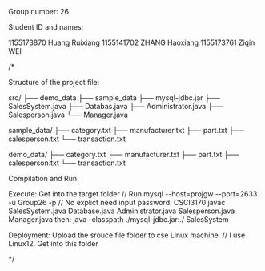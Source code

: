 Group number: 26

Student ID and names:

1155173870 Huang Ruixiang
1155141702 ZHANG Haoxiang
1155173761 Ziqin WEI

/* 

Structure of the project file:

src/
├── demo_data
├── sample_data
├── mysql-jdbc.jar
├── SalesSystem.java
├── Databas.java
├── Administrator.java
├── Salesperson.java
└── Manager.java

sample_data/
├── category.txt
├── manufacturer.txt
├── part.txt
├── salesperson.txt
└── transaction.txt


demo_data/
├── category.txt
├── manufacturer.txt
├── part.txt
├── salesperson.txt
└── transaction.txt

Compilation and Run: 

Execute:
Get into the target folder
// Run mysql --host=projgw --port=2633 -u Group26 -p // No explict need 
input password: CSCI3170
javac SalesSystem.java Database.java Administrator.java Salesperson.java Manager.java
then:
java -classpath ./mysql-jdbc.jar:./ SalesSystem



Deployment: 
Upload the srouce file folder to cse Linux machine. // I use Linux12.
Get into this folder

*/